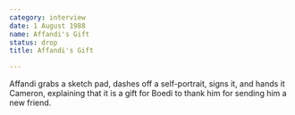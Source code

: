 ```yaml
---
category: interview
date: 1 August 1988
name: Affandi's Gift
status: drop
title: Affandi's Gift

---
```

Affandi grabs
a sketch pad, dashes off a self-portrait, signs it, and hands it
Cameron, explaining that it is a gift for Boedi to thank him for
sending him a new friend.



